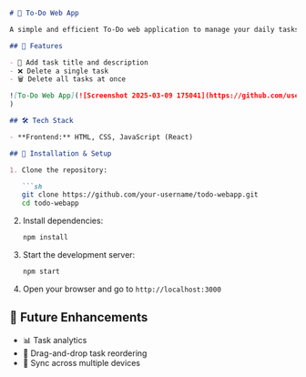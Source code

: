```markdown
# 📌 To-Do Web App

A simple and efficient To-Do web application to manage your daily tasks effortlessly.

## 🚀 Features

- 📝 Add task title and description  
- ❌ Delete a single task  
- 🗑️ Delete all tasks at once

![To-Do Web App](![Screenshot 2025-03-09 175041](https://github.com/user-attachments/assets/19660baf-2d29-4409-8a71-9063a1ba31a9)
)

## 🛠️ Tech Stack

- **Frontend:** HTML, CSS, JavaScript (React)  

## 📂 Installation & Setup

1. Clone the repository:

   ```sh
   git clone https://github.com/your-username/todo-webapp.git
   cd todo-webapp
   ```

2. Install dependencies:

   ```sh
   npm install
   ```

3. Start the development server:

   ```sh
   npm start
   ```

4. Open your browser and go to `http://localhost:3000`

## 🎯 Future Enhancements

- 📊 Task analytics  
- 📌 Drag-and-drop task reordering  
- 🔄 Sync across multiple devices  
```
